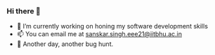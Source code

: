 ### Hi there 👋
- 🔭 I’m currently working on honing my software development skills
- 📫 You can email me at sanskar.singh.eee21@iitbhu.ac.in
- 🧩 Another day, another bug hunt.
